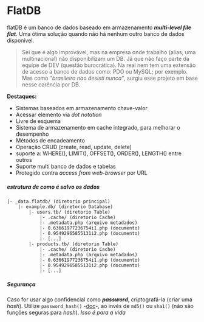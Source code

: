# FlatDB
flatDB é um banco de dados baseado em armazenamento ***multi-level file flat***. Uma ótima solução quando não há nenhum outro banco de dados disponível.
> Sei que é algo improvável, mas na empresa onde trabalho (alias, uma multinacional) não disponibilizam um DB. Já que não faço parte da equipe de DEV (questão burocrática). Na real nem tem uma extensão de acesso a banco de dados como: PDO ou MySQL; por exemplo. Mas como *"brasileiro nao desisti nunca"*, surgiu esse projeto em base nesse carência por DB. 

**Destaques:**
- Sistemas baseados em armazenamento chave-valor
- Acessar elemento via *dot notation*
- Livre de esquema
- Sistema de armazenamento em cache integrado, para melhorar o desempenho
- Métodos de encadeamento
- Operação CRUD (create, read, update, delete)
- suporte a:  WHERE(), LIMIT(), OFFSET(), ORDER(), LENGTH() entre outros
- Suporte multi banco de dados e tabelas
- Protegido contra  *access from web-browser* por URL


##### estrutura de como é salvo os dados
```
|- _data.flatdb/ (diretorio principal)
    |- example.db/ (diretorio Database)
        |- users.tb/ (diretorio Table)
            |- .cache/ (diretorio Cache)
            |- .metadata.php (arquivo metadados)
            |- 0.63661977236754i1.php (documento)
            |- 0.95492965855131i2.php (documento)
            |- [...]
        |- products.tb/ (diretorio Table)
            |- .cache/ (diretorio Cache)
            |- .metadata.php (arquivo metadados)
            |- 0.63661977236754i1.php (documento)
            |- 0.95492965855131i2.php (documento)
            |- [...]
```


##### Segurança
Caso for usar algo confidencial como ***password***, criptografá-la (criar uma *hash*). Utilize `password_hash()` -[doc](http://php.net/manual/en/function.password-hash.php)-, ao invés de  `md5()` ou `sha1()` (não são funções seguras para *hash*). *Isso é para a vida*
